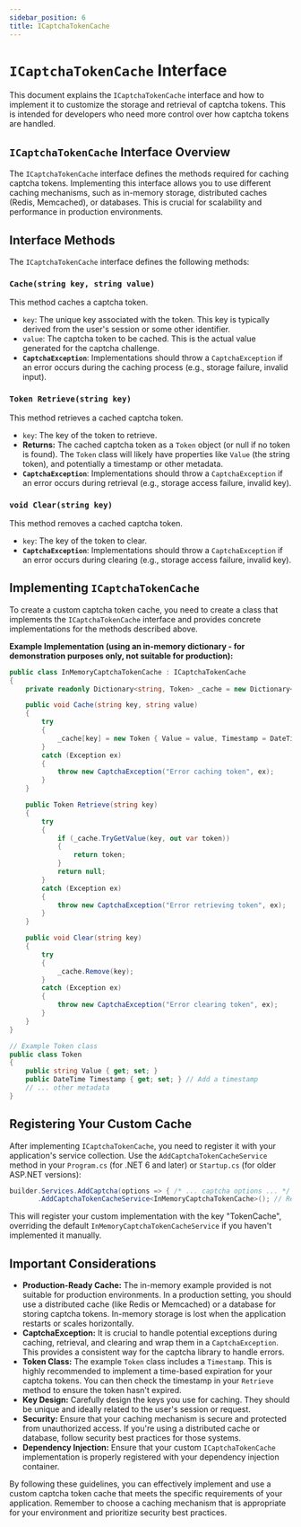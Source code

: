 ```yaml
---
sidebar_position: 6
title: ICaptchaTokenCache
---
```

# `ICaptchaTokenCache` Interface

This document explains the `ICaptchaTokenCache` interface and how to implement it to customize the storage and retrieval of captcha tokens. This is intended for developers who need more control over how captcha tokens are handled.

## `ICaptchaTokenCache` Interface Overview

The `ICaptchaTokenCache` interface defines the methods required for caching captcha tokens.  Implementing this interface allows you to use different caching mechanisms, such as in-memory storage, distributed caches (Redis, Memcached), or databases.  This is crucial for scalability and performance in production environments.

## Interface Methods

The `ICaptchaTokenCache` interface defines the following methods:

### `Cache(string key, string value)`

This method caches a captcha token.

*   `key`: The unique key associated with the token.  This key is typically derived from the user's session or some other identifier.
*   `value`: The captcha token to be cached.  This is the actual value generated for the captcha challenge.
*   **`CaptchaException`**:  Implementations should throw a `CaptchaException` if an error occurs during the caching process (e.g., storage failure, invalid input).

### `Token Retrieve(string key)`

This method retrieves a cached captcha token.

*   `key`: The key of the token to retrieve.
*   **Returns:** The cached captcha token as a `Token` object (or null if no token is found). The `Token` class will likely have properties like `Value` (the string token), and potentially a timestamp or other metadata.
*   **`CaptchaException`**: Implementations should throw a `CaptchaException` if an error occurs during retrieval (e.g., storage access failure, invalid key).

### `void Clear(string key)`

This method removes a cached captcha token.

*   `key`: The key of the token to clear.
*   **`CaptchaException`**: Implementations should throw a `CaptchaException` if an error occurs during clearing (e.g., storage access failure, invalid key).

## Implementing `ICaptchaTokenCache`

To create a custom captcha token cache, you need to create a class that implements the `ICaptchaTokenCache` interface and provides concrete implementations for the methods described above.

**Example Implementation (using an in-memory dictionary - for demonstration purposes only, not suitable for production):**

```csharp
public class InMemoryCaptchaTokenCache : ICaptchaTokenCache
{
    private readonly Dictionary<string, Token> _cache = new Dictionary<string, Token>();

    public void Cache(string key, string value)
    {
        try
        {
            _cache[key] = new Token { Value = value, Timestamp = DateTime.UtcNow }; // Store token with timestamp
        }
        catch (Exception ex)
        {
            throw new CaptchaException("Error caching token", ex);
        }
    }

    public Token Retrieve(string key)
    {
        try
        {
            if (_cache.TryGetValue(key, out var token))
            {
                return token;
            }
            return null;
        }
        catch (Exception ex)
        {
            throw new CaptchaException("Error retrieving token", ex);
        }
    }

    public void Clear(string key)
    {
        try
        {
            _cache.Remove(key);
        }
        catch (Exception ex)
        {
            throw new CaptchaException("Error clearing token", ex);
        }
    }
}

// Example Token class
public class Token
{
    public string Value { get; set; }
    public DateTime Timestamp { get; set; } // Add a timestamp
    // ... other metadata
}
```

## Registering Your Custom Cache
After implementing `ICaptchaTokenCache`, you need to register it with your application's service collection.  Use the `AddCaptchaTokenCacheService` method in your `Program.cs` (for .NET 6 and later) or `Startup.cs` (for older ASP.NET versions):

```csharp
builder.Services.AddCaptcha(options => { /* ... captcha options ... */ })
       .AddCaptchaTokenCacheService<InMemoryCaptchaTokenCache>(); // Register your custom cache
```
This will register your custom implementation with the key "TokenCache", overriding the default `InMemoryCaptchaTokenCacheService` if you haven't implemented it manually.

## Important Considerations
- **Production-Ready Cache:** The in-memory example provided is not suitable for production environments. In a production setting, you should use a distributed cache (like Redis or Memcached) or a database for storing captcha tokens. In-memory storage is lost when the application restarts or scales horizontally.
- **CaptchaException:**  It is crucial to handle potential exceptions during caching, retrieval, and clearing and wrap them in a `CaptchaException`. This provides a consistent way for the captcha library to handle errors.
- **Token Class:** The example `Token` class includes a `Timestamp`. This is highly recommended to implement a time-based expiration for your captcha tokens. You can then check the timestamp in your `Retrieve` method to ensure the token hasn't expired.
- **Key Design:** Carefully design the keys you use for caching. They should be unique and ideally related to the user's session or request.
- **Security:** Ensure that your caching mechanism is secure and protected from unauthorized access. If you're using a distributed cache or database, follow security best practices for those systems.
- **Dependency Injection:** Ensure that your custom `ICaptchaTokenCache` implementation is properly registered with your dependency injection container.

By following these guidelines, you can effectively implement and use a custom captcha token cache that meets the specific requirements of your application.  Remember to choose a caching mechanism that is appropriate for your environment and prioritize security best practices.